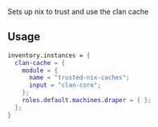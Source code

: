 Sets up nix to trust and use the clan cache

## Usage

```nix
inventory.instances = {
  clan-cache = {
    module = {
      name = "trusted-nix-caches";
      input = "clan-core";
    };
    roles.default.machines.draper = { };
  };
}
```
